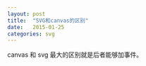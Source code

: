 ```yaml
---
layout: post
title:  "SVG和canvas的区别"
date:   2015-01-25
categories: svg
---
```


canvas 和 svg 最大的区别就是后者能够加事件。